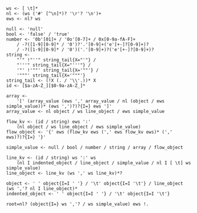     ws <- [ \t]*
    nl <- (ws ('#' [^\n]*)? '\r'? '\n')+
    ews <- nl? ws

    null <- 'null'
    bool <- 'false' / 'true'
    number <- '0b'[01]+ / '0o'[0-7]+ / 0x[0-9a-fA-F]+
        / -?([1-9][0-9]* / '0')?'.'[0-9]+('e'[+-]?[0-9]+)?
        / -?([1-9][0-9]* / '0')('.'[0-9]+)?('e'[+-]?[0-9]+)?
    string <-
        "'" !"''" string_tail{X="'"} /
        "'''" string_tail{X="'''"} /
        '"' !'""' string_tail{X='""'} /
        '"""' string_tail{X='"""'}
    string_tail <- (!X (. / '\\'.))* X
    id <- [$a-zA-Z_][$0-9a-zA-Z_]*

    array <-
        '[' (array_value (ews ',' array_value / nl (object / ews simple_value))* (ews ',')?)?{I=} ews ']'
    array_value <- nl object / ws line_object / ews simple_value

    flow_kv <- (id / string) ews ':'
        (nl object / ws line_object / ews simple_value)
    flow_object <- '{' ews (flow_kv ews (',' ews flow_kv ews)* (',' ews)?)?{I=} '}'

    simple_value <- null / bool / number / string / array / flow_object

    line_kv <- (id / string) ws ':' ws
        (nl I indented_object / line_object / simple_value / nl I [ \t] ws simple_value)
    line_object <- line_kv (ws ',' ws line_kv)*?

    object <- ' ' object{I=I ' '} / '\t' object{I=I '\t'} / line_object (ws ','? nl I line_object)*
    indented_object <- ' ' object{I=I ' '} / '\t' object{I=I '\t'}

    root=nl? (object{I=} ws ','? / ws simple_value) ews !.
